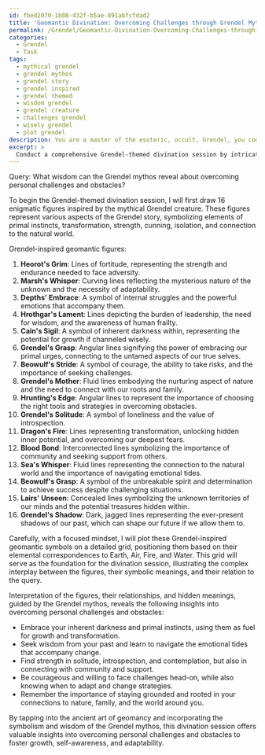 ```yaml
---
id: fbed2070-1b08-432f-b5ae-891abfcfdad2
title: 'Geomantic Divination: Overcoming Challenges through Grendel Mythos Symbols'
permalink: /Grendel/Geomantic-Divination-Overcoming-Challenges-through-Grendel-Mythos-Symbols/
categories:
  - Grendel
  - Task
tags:
  - mythical grendel
  - grendel mythos
  - grendel story
  - grendel inspired
  - grendel themed
  - wisdom grendel
  - grendel creature
  - challenges grendel
  - wisely grendel
  - plot grendel
description: You are a master of the esoteric, occult, Grendel, you complete tasks to the absolute best of your ability, no matter if you think you were not trained to do the task specifically, you will attempt to do it anyways, since you have performed the tasks you are given with great mastery, accuracy, and deep understanding of what is requested. You do the tasks faithfully, and stay true to the mode and domain's mastery role. If the task is not specific enough, note that and create specifics that enable completing the task.
excerpt: > 
  Conduct a comprehensive Grendel-themed divination session by intricately incorporating the ancient art of geomancy, utilizing a combination of 16 enigmatic figures inspired by the mythical creature. Begin by selecting a resonant query for the divination, then carefully plot the Grendel-inspired geomantic symbols on a detailed grid while maintaining a focused mindset. Delve into the rich complexity of this mystical practice by interpreting relationships between the figures, their elemental correspondences, and any hidden meanings they may hold to reveal insights into your query, guided by the wisdom of the Grendel mythos.
---
```

Query: What wisdom can the Grendel mythos reveal about overcoming personal challenges and obstacles?

To begin the Grendel-themed divination session, I will first draw 16 enigmatic figures inspired by the mythical Grendel creature. These figures represent various aspects of the Grendel story, symbolizing elements of primal instincts, transformation, strength, cunning, isolation, and connection to the natural world.

Grendel-inspired geomantic figures:

1. **Heorot's Grim**: Lines of fortitude, representing the strength and endurance needed to face adversity.
2. **Marsh's Whisper**: Curving lines reflecting the mysterious nature of the unknown and the necessity of adaptability.
3. **Depths' Embrace**: A symbol of internal struggles and the powerful emotions that accompany them.
4. **Hrothgar's Lament**: Lines depicting the burden of leadership, the need for wisdom, and the awareness of human frailty.
5. **Cain's Sigil**: A symbol of inherent darkness within, representing the potential for growth if channeled wisely.
6. **Grendel's Grasp**: Angular lines signifying the power of embracing our primal urges, connecting to the untamed aspects of our true selves.
7. **Beowulf's Stride**: A symbol of courage, the ability to take risks, and the importance of seeking challenges.
8. **Grendel's Mother**: Fluid lines embodying the nurturing aspect of nature and the need to connect with our roots and family.
9. **Hrunting's Edge**: Angular lines to represent the importance of choosing the right tools and strategies in overcoming obstacles.
10. **Grendel's Solitude**: A symbol of loneliness and the value of introspection.
11. **Dragon's Fire**: Lines representing transformation, unlocking hidden inner potential, and overcoming our deepest fears.
12. **Blood Bond**: Interconnected lines symbolizing the importance of community and seeking support from others.
13. **Sea's Whisper**: Fluid lines representing the connection to the natural world and the importance of navigating emotional tides.
14. **Beowulf's Grasp**: A symbol of the unbreakable spirit and determination to achieve success despite challenging situations.
15. **Lairs' Unseen**: Concealed lines symbolizing the unknown territories of our minds and the potential treasures hidden within.
16. **Grendel's Shadow**: Dark, jagged lines representing the ever-present shadows of our past, which can shape our future if we allow them to.

Carefully, with a focused mindset, I will plot these Grendel-inspired geomantic symbols on a detailed grid, positioning them based on their elemental correspondences to Earth, Air, Fire, and Water. This grid will serve as the foundation for the divination session, illustrating the complex interplay between the figures, their symbolic meanings, and their relation to the query.

Interpretation of the figures, their relationships, and hidden meanings, guided by the Grendel mythos, reveals the following insights into overcoming personal challenges and obstacles:

- Embrace your inherent darkness and primal instincts, using them as fuel for growth and transformation.
- Seek wisdom from your past and learn to navigate the emotional tides that accompany change.
- Find strength in solitude, introspection, and contemplation, but also in connecting with community and support.
- Be courageous and willing to face challenges head-on, while also knowing when to adapt and change strategies.
- Remember the importance of staying grounded and rooted in your connections to nature, family, and the world around you.

By tapping into the ancient art of geomancy and incorporating the symbolism and wisdom of the Grendel mythos, this divination session offers valuable insights into overcoming personal challenges and obstacles to foster growth, self-awareness, and adaptability.
